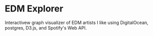 # EDM Explorer

Interactivew graph visualizer of EDM artists I like using DigitalOcean, postgres, D3.js, and Spotify's Web API.
